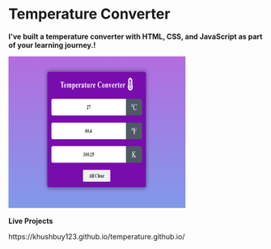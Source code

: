 # Temperature Converter
**I've built a temperature converter with HTML, CSS, and JavaScript as part of your learning journey.!**

<img src="Screenshot (82).png" width="350px" height="300px">

**Live Projects**
<p>https://khushbuy123.github.io/temperature.github.io/</p>

